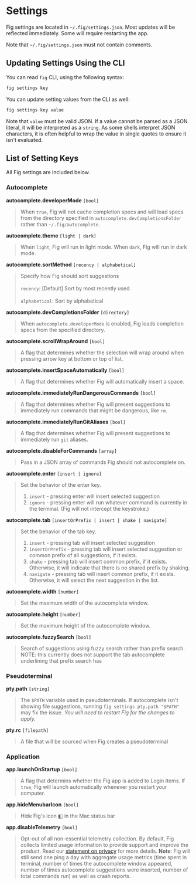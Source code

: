 # Settings

Fig settings are located in `~/.fig/settings.json`. Most updates will be reflected immediately. Some will require restarting the app. 

Note that `~/.fig/settings.json` must not contain comments.


## Updating Settings Using the CLI

You can read `fig` CLI, using the following syntax:
```bash
fig settings key
```

You can update setting values from the CLI as well:
```bash
fig settings key value
```

Note that `value` must be valid JSON. If a value cannot be parsed as a JSON literal, it will be interpreted as a `string`.
As some shells interpret JSON characters, it is often helpful to wrap the value in single quotes to ensure it isn't evaluated. 


## List of Setting Keys
All Fig settings are included below. 

### Autocomplete

**autocomplete.developerMode** `[bool]` 

> When `true`, Fig will not cache completion specs and will load specs from the directory specified in `autocomplete.devCompletionsFolder` rather than `~/.fig/autocomplete`.

**autocomplete.theme** `[light | dark]` 

> When `light`, Fig will run in light mode. When `dark`, Fig will run in dark mode.


**autocomplete.sortMethod** `[recency | alphabetical]`

> Specify how Fig should sort suggestions<br></br> `recency`: [Default] Sort by most recently used. <br></br> `alphabetical`: Sort by alphabetical

**autocomplete.devCompletionsFolder** `[directory]` 

> When `autocomplete.developerMode` is enabled, Fig loads completion specs from the specified directory.

**autocomplete.scrollWrapAround** `[bool]`

> A flag that determines whether the selection will wrap around when pressing arrow key at bottom or top of list.

**autocomplete.insertSpaceAutomatically** `[bool]`

> A flag that determines whether Fig will automatically insert a space.

**autocomplete.immediatelyRunDangerousCommands** `[bool]`

> A flag that determines whether Fig will present suggestions to immediately run commands that might be dangerous, like `rm`.

**autocomplete.immediatelyRunGitAliases** `[bool]`

> A flag that determines whether Fig will present suggestions to immediately run `git` aliases.

**autocomplete.disableForCommands** `[array]`

> Pass in a JSON array of commands Fig should not autocomplete on.

**autocomplete.enter** `[insert | ignore]`

> Set the behavior of the enter key.
> 1. `insert` - pressing enter will insert selected suggestion
> 2. `ignore` - pressing enter will run whatever command is currently in the terminal. (Fig will not intercept the keystroke.)

**autocomplete.tab** `[insertOrPrefix | insert | shake | navigate]`

> Set the behavior of the tab key.
> 1. `insert` - pressing tab will insert selected suggestion
> 2. `insertOrPrefix` - pressing tab will insert selected suggestion or common prefix of all suggestions, if it exists.
> 3. `shake` - pressing tab will insert common prefix, if it exists. Otherwise, it will indicate that there is no shared prefix by shaking.
> 4. `navigate` - pressing tab will insert common prefix, if it exists. Otherwise, it will select the next suggestion in the list.

**autocomplete.width** `[number]`

> Set the maximum width of the autocomplete window.

**autocomplete.height** `[number]`

> Set the maximum height of the autocomplete window.

**autocomplete.fuzzySearch** `[bool]`

> Search of suggestions using fuzzy search rather than prefix search. 
> NOTE: this currently does not support the tab autocomplete underlining that prefix search has

### Pseudoterminal

**pty.path** `[string]` 

> The `$PATH` variable used in pseudoterminals. If autocomplete isn't showing file suggestions, running `fig settings pty.path "$PATH"` may fix the issue. *You will need to restart Fig for the changes to apply.*

**pty.rc** `[filepath]`

> A file that will be sourced when Fig creates a pseudoterminal

### Application

**app.launchOnStartup** `[bool]` 

> A flag that determins whether the Fig app is added to Login Items. If `true`, Fig will launch automatically whenever you restart your computer.

**app.hideMenubarIcon** `[bool]`

> Hide Fig's icon ◧ in the Mac status bar

**app.disableTelemetry** `[bool]` 

> Opt-out of all non-essential telemetry collection. By default, Fig collects limited usage information to provide support and improve the product. Read our [statement on privacy](https://withfig.com/privacy) for more details. 
**Note**: Fig will still send one ping a day with aggregate usage metrics (time spent in terminal, number of times the autocomplete window appeared, number of times autocomplete suggestions were inserted, number of total commands run) as well as crash reports.